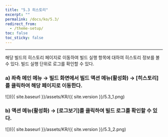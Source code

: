 ```yaml
---
title: "5.3 히스토리"
excerpt: ""
permalink: /docs/ko/5.3/
redirect_from:
  - /theme-setup/
toc: false
toc_sticky: false
---
```


---
해당 빌드의 히스토리 페이지로 이동하여 빌드 실행 항목에 대하여 히스토리 정보를 볼 수 있다. 빌드 실행 단위로 로그를 확인할 수 있다.

### a\) 좌측 메인 메뉴 → 빌드 화면에서 빌드 액션 메뉴\(활성화\) → [히스토리]를 클릭하여 해당 페이지로 이동한다.
![]({{ site.baseurl }}/assets/KR/{{ site.version }}/5.3_1.png)

### b\) 액션 메뉴(활성화) → [로그보기]를 클릭하여 빌드 로그를 확인할 수 있다.
![]({{ site.baseurl }}/assets/KR/{{ site.version }}/5.3_2.png)
